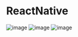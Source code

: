 # ReactNative
![image](https://user-images.githubusercontent.com/96377381/195808802-4bcd212e-1e87-4af1-933b-14531fe006fd.png)
![image](https://user-images.githubusercontent.com/96377381/195808914-e7f7af9c-eb7c-40cc-ad27-f02072408fd0.png)
![image](https://user-images.githubusercontent.com/96377381/195808962-f3fdd179-eba4-48e5-bdc1-dffb12cb1ce7.png)

